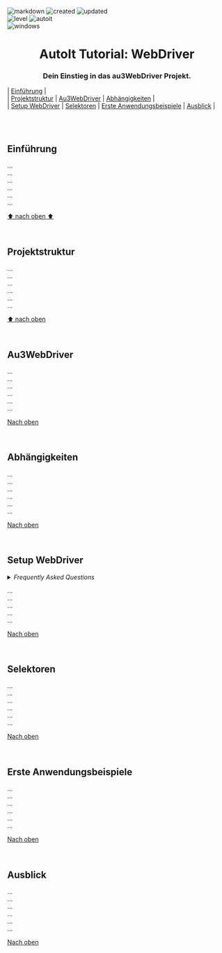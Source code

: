 <br>

![markdown](https://img.shields.io/badge/Markdown-Tutorial-E34F26.svg?style=flat-square&logo=markdown&logoColor=E34F26)
![created](https://img.shields.io/badge/Erstellt-20.12.2022-E535AB.svg?style=flat-square&logo=quip&logoColor=E535AB)
![updated](https://img.shields.io/badge/Aktualisiert-20.12.2022-3C873A.svg?style=flat-square&logo=quip&logoColor=3C873A)<br>
![level](https://img.shields.io/badge/Level-Beginner-F0DB4F.svg?style=flat-square&logo=swarm&logoColor=F0DB4F)
![autoit](https://img.shields.io/badge/Sprache-AutoIt-61DBFB.svg?style=flat-square&logo=autodesk&logoColor=61DBFB)<br>
![windows](https://img.shields.io/badge/OS-Windows-6569B0.svg?style=flat-square&logo=windows&logoColor=6569B0)

<h1 align="center">AutoIt Tutorial: WebDriver</h1>
<h3 align="center">Dein Einstieg in das au3WebDriver Projekt.</h3>

| [Einführung](#einführung) |<br>
| [Projektstruktur](#projektstruktur) | [Au3WebDriver](#Au3WebDriver) | [Abhängigkeiten](#abhängigkeiten) |<br>
| [Setup WebDriver](#setup-webdriver) | [Selektoren](#selektoren) | [Erste Anwendungsbeispiele](#erste-anwendungsbeispiele) | [Ausblick](#Ausblick) |

<br>
<br>

## Einführung

...<br>
...<br>
...<br>
...<br>
...<br>
...<br>

[⬆ nach oben ⬆](#)

<br>

## Projektstruktur

...<br>
...<br>
...<br>
...<br>
...<br>
...<br>

[⬆ nach oben](#)

<br>

## Au3WebDriver

...<br>
...<br>
...<br>
...<br>
...<br>
...<br>

[Nach oben](#)

<br>

## Abhängigkeiten

...<br>
...<br>
...<br>
...<br>
...<br>
...<br>

[Nach oben](#)

<br>

## Setup WebDriver

<details>
<summary><i>Frequently Asked Questions</i></summary><br>

  <details>
  <summary><code>1. How to [...]</code></summary><p>

  **Q:** Is there a frequently asked question already?<br>
  **A:** No, not yet.

  <br></p></details>

  <details>
  <summary><code>2. How to [...]</code></summary><p>

  **Q:** [...]?<br>
  **A:** [...].

  <br></p></details>

</details>

...<br>
...<br>
...<br>
...<br>
...<br>

[Nach oben](#)

<br>

## Selektoren

...<br>
...<br>
...<br>
...<br>
...<br>
...<br>

[Nach oben](#)

<br>

## Erste Anwendungsbeispiele

...<br>
...<br>
...<br>
...<br>
...<br>
...<br>

[Nach oben](#)

<br>

## Ausblick

...<br>
...<br>
...<br>
...<br>
...<br>
...<br>

[Nach oben](#)
